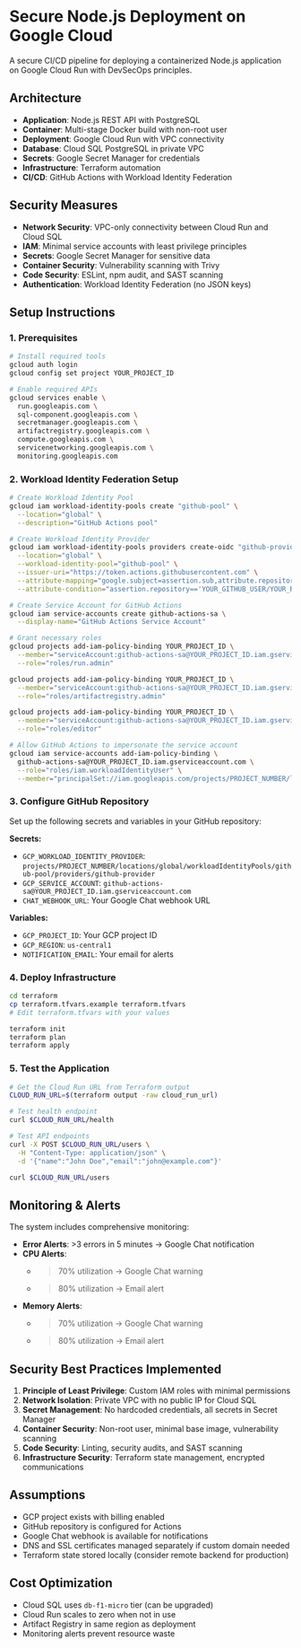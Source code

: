 # Secure Node.js Deployment on Google Cloud

A secure CI/CD pipeline for deploying a containerized Node.js application on Google Cloud Run with DevSecOps principles.

## Architecture

- **Application**: Node.js REST API with PostgreSQL
- **Container**: Multi-stage Docker build with non-root user
- **Deployment**: Google Cloud Run with VPC connectivity
- **Database**: Cloud SQL PostgreSQL in private VPC
- **Secrets**: Google Secret Manager for credentials
- **Infrastructure**: Terraform automation
- **CI/CD**: GitHub Actions with Workload Identity Federation

## Security Measures

- **Network Security**: VPC-only connectivity between Cloud Run and Cloud SQL
- **IAM**: Minimal service accounts with least privilege principles
- **Secrets**: Google Secret Manager for sensitive data
- **Container Security**: Vulnerability scanning with Trivy
- **Code Security**: ESLint, npm audit, and SAST scanning
- **Authentication**: Workload Identity Federation (no JSON keys)

## Setup Instructions

### 1. Prerequisites

```bash
# Install required tools
gcloud auth login
gcloud config set project YOUR_PROJECT_ID

# Enable required APIs
gcloud services enable \
  run.googleapis.com \
  sql-component.googleapis.com \
  secretmanager.googleapis.com \
  artifactregistry.googleapis.com \
  compute.googleapis.com \
  servicenetworking.googleapis.com \
  monitoring.googleapis.com
```

### 2. Workload Identity Federation Setup

```bash
# Create Workload Identity Pool
gcloud iam workload-identity-pools create "github-pool" \
  --location="global" \
  --description="GitHub Actions pool"

# Create Workload Identity Provider
gcloud iam workload-identity-pools providers create-oidc "github-provider" \
  --location="global" \
  --workload-identity-pool="github-pool" \
  --issuer-uri="https://token.actions.githubusercontent.com" \
  --attribute-mapping="google.subject=assertion.sub,attribute.repository=assertion.repository" \
  --attribute-condition="assertion.repository=='YOUR_GITHUB_USER/YOUR_REPO'"

# Create Service Account for GitHub Actions
gcloud iam service-accounts create github-actions-sa \
  --display-name="GitHub Actions Service Account"

# Grant necessary roles
gcloud projects add-iam-policy-binding YOUR_PROJECT_ID \
  --member="serviceAccount:github-actions-sa@YOUR_PROJECT_ID.iam.gserviceaccount.com" \
  --role="roles/run.admin"

gcloud projects add-iam-policy-binding YOUR_PROJECT_ID \
  --member="serviceAccount:github-actions-sa@YOUR_PROJECT_ID.iam.gserviceaccount.com" \
  --role="roles/artifactregistry.admin"

gcloud projects add-iam-policy-binding YOUR_PROJECT_ID \
  --member="serviceAccount:github-actions-sa@YOUR_PROJECT_ID.iam.gserviceaccount.com" \
  --role="roles/editor"

# Allow GitHub Actions to impersonate the service account
gcloud iam service-accounts add-iam-policy-binding \
  github-actions-sa@YOUR_PROJECT_ID.iam.gserviceaccount.com \
  --role="roles/iam.workloadIdentityUser" \
  --member="principalSet://iam.googleapis.com/projects/PROJECT_NUMBER/locations/global/workloadIdentityPools/github-pool/attribute.repository/YOUR_GITHUB_USER/YOUR_REPO"
```

### 3. Configure GitHub Repository

Set up the following secrets and variables in your GitHub repository:

**Secrets:**
- `GCP_WORKLOAD_IDENTITY_PROVIDER`: `projects/PROJECT_NUMBER/locations/global/workloadIdentityPools/github-pool/providers/github-provider`
- `GCP_SERVICE_ACCOUNT`: `github-actions-sa@YOUR_PROJECT_ID.iam.gserviceaccount.com`
- `CHAT_WEBHOOK_URL`: Your Google Chat webhook URL

**Variables:**
- `GCP_PROJECT_ID`: Your GCP project ID
- `GCP_REGION`: `us-central1`
- `NOTIFICATION_EMAIL`: Your email for alerts

### 4. Deploy Infrastructure

```bash
cd terraform
cp terraform.tfvars.example terraform.tfvars
# Edit terraform.tfvars with your values

terraform init
terraform plan
terraform apply
```

### 5. Test the Application

```bash
# Get the Cloud Run URL from Terraform output
CLOUD_RUN_URL=$(terraform output -raw cloud_run_url)

# Test health endpoint
curl $CLOUD_RUN_URL/health

# Test API endpoints
curl -X POST $CLOUD_RUN_URL/users \
  -H "Content-Type: application/json" \
  -d '{"name":"John Doe","email":"john@example.com"}'

curl $CLOUD_RUN_URL/users
```

## Monitoring & Alerts

The system includes comprehensive monitoring:

- **Error Alerts**: >3 errors in 5 minutes → Google Chat notification
- **CPU Alerts**: 
  - >70% utilization → Google Chat warning
  - >80% utilization → Email alert
- **Memory Alerts**:
  - >70% utilization → Google Chat warning  
  - >80% utilization → Email alert

## Security Best Practices Implemented

1. **Principle of Least Privilege**: Custom IAM roles with minimal permissions
2. **Network Isolation**: Private VPC with no public IP for Cloud SQL
3. **Secret Management**: No hardcoded credentials, all secrets in Secret Manager
4. **Container Security**: Non-root user, minimal base image, vulnerability scanning
5. **Code Security**: Linting, security audits, and SAST scanning
6. **Infrastructure Security**: Terraform state management, encrypted communications

## Assumptions

- GCP project exists with billing enabled
- GitHub repository is configured for Actions
- Google Chat webhook is available for notifications
- DNS and SSL certificates managed separately if custom domain needed
- Terraform state stored locally (consider remote backend for production)

## Cost Optimization

- Cloud SQL uses `db-f1-micro` tier (can be upgraded)
- Cloud Run scales to zero when not in use
- Artifact Registry in same region as deployment
- Monitoring alerts prevent resource waste